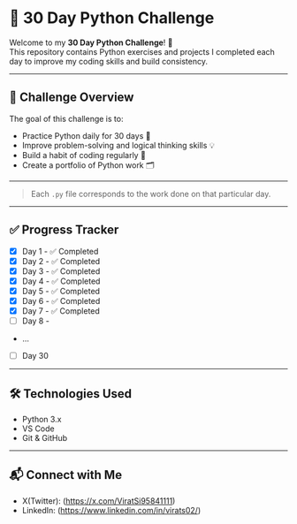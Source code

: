 # 🐍 30 Day Python Challenge

Welcome to my **30 Day Python Challenge**! 🚀  
This repository contains Python exercises and projects I completed each day to improve my coding skills and build consistency.

---

## 📅 Challenge Overview

The goal of this challenge is to:

- Practice Python daily for 30 days 🧠
- Improve problem-solving and logical thinking skills 💡
- Build a habit of coding regularly 🔁
- Create a portfolio of Python work 🗂️

---


> Each `.py` file corresponds to the work done on that particular day.

---

## ✅ Progress Tracker

- [x] Day 1 - ✅ Completed
- [x] Day 2 - ✅ Completed
- [x] Day 3 - ✅ Completed
- [x] Day 4 - ✅ Completed
- [x] Day 5 - ✅ Completed
- [x] Day 6 - ✅ Completed
- [x] Day 7 - ✅ Completed
- [ ] Day 8 - 
- ...
- [ ] Day 30

---

## 🛠️ Technologies Used

- Python 3.x
- VS Code
- Git & GitHub

---

## 📬 Connect with Me

- X(Twitter): (https://x.com/ViratSi95841111)
- LinkedIn: (https://www.linkedin.com/in/virats02/)
